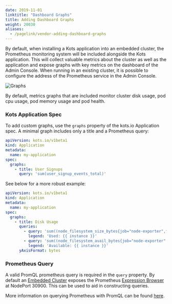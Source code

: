 ```yaml
---
date: 2019-11-01
linktitle: "Dashboard Graphs"
title: Adding Dashboard Graphs
weight: 20030
aliases: 
  - /pagelink/vendor-adding-dashboard-graphs
---
```


By default, when installing a Kots application into an embedded cluster, the Prometheus monitoring system will be included alongside the Kots application. This will collect valuable metrics about the cluster as well as the application and expose graphs with key metrics on the dashboard of the Admin Console. When running in an existing cluster, it is possible to configure the address of the Prometheus service in the Admin Console.

![Graphs](/images/kotsadm-dashboard-graph.png)

By default, metrics graphs that are included monitor cluster disk usage, pod cpu usage, pod memory usage and pod health.

### Kots Application Spec

To add custom graphs, use the `graphs` property of the kots.io Application spec. A minimal graph includes only a title and a Prometheus query:

```yaml
apiVersion: kots.io/v1beta1
kind: Application
metadata:
  name: my-application
spec:
  graphs:
    - title: User Signups
      query: 'sum(user_signup_events_total)'
```

See below for a more robust example:

```yaml
apiVersion: kots.io/v1beta1
kind: Application
metadata:
  name: my-application
spec:
  graphs:
    - title: Disk Usage
      queries:
        - query: 'sum((node_filesystem_size_bytes{job="node-exporter",fstype!="",instance!=""} - node_filesystem_avail_bytes{job="node-exporter", fstype!=""})) by (instance)'
          legend: 'Used: {{ instance }}'
        - query: 'sum((node_filesystem_avail_bytes{job="node-exporter",fstype!="",instance!=""})) by (instance)'
          legend: 'Available: {{ instance }}'
      yAxisFormat: bytes
```

### Prometheus Query

A valid PromQL prometheus query is required in the `query` property. By default an [Embedded Cluster](http://localhost:1313/vendor/embedded-kubernetes/embedded-kubernetes/) exposes the Prometheus [Expression Browser](https://prometheus.io/docs/visualization/browser/) at NodePort 30900. This can be used to aid in constructing queries.

More information on querying Prometheus with PromQL can be found [here](https://prometheus.io/docs/prometheus/latest/querying/basics/).
